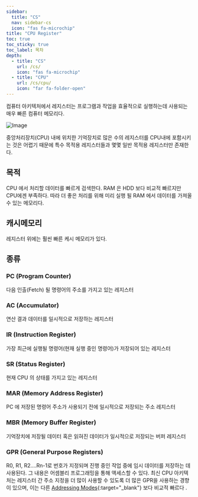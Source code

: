 ```yaml
---
sidebar:
  title: "CS"
  nav: sidebar-cs
  icon: "fas fa-microchip"
title: "CPU Register"
toc: true
toc_sticky: true
toc_label: 목차
depth: 
  - title: "CS"
    url: /cs/
    icon: "fas fa-microchip"
  - title: "CPU"
    url: /cs/cpu/
    icon: "far fa-folder-open"
---
```

컴퓨터 아키텍처에서 레지스터는 프로그램과 작업을 효율적으로 실행하는데 사용되는 매우 빠른 컴퓨터 메모리다.  


![Image](https://drive.google.com/uc?export=view&id=1Rb4b1yy9lhP_CH9fSAE23sjlpzOOVhDn)

중앙처리장치(CPU) 내에 위치한 기억장치로 많은 수의 레지스터를 CPU내에 포함시키는 것은 어렵기 때문에 특수 목적용 레지스터들과 몇몇 일반 목적용 레지스터만 존재한다.

## 목적
CPU 에서 처리할 데이터를 빠르게 검색한다. RAM 은 HDD 보다 비교적 빠르지만 CPU에겐 부족하다.
따라 더 좋은 처리를 위해 미리 실행 될 RAM 에서 데이터를 가져올 수 있는 메모리다.

## 캐시메모리
레지스터 위에는 훨씬 빠른 케시 메모리가 있다.

## 종류
### PC (Program Counter)
다음 인출(Fetch) 될 명령어의 주소를 가지고 있는 레지스터

 

### AC (Accumulator)
연산 결과 데이터를 일시적으로 저장하는 레지스터

 

### IR (Instruction Register)
가장 최근에 실행될 명령어(현재 실행 중인 명령어)가 저장되어 있는 레지스터

 

### SR (Status Register)
현재 CPU 의 상태를 가지고 있는 레지스터

 

### MAR (Memory Address Register) 
PC 에 저장된 명령어 주소가 사용되기 전에 일시적으로 저장되는 주소 레지스터

 

### MBR (Memory Buffer Register) 
기억장치에 저장될 데이터 혹은 읽혀진 데이터가 일시적으로 저장되는 버퍼 레지스터

### GPR (General Purpose Registers)
R0, R1, R2….Rn-1로 번호가 지정되며 진행 중인 작업 중에 임시 데이터를 저장하는 데 사용된다. 그 내용은 어셈블리 프로그래밍을 통해 액세스할 수 있다. 최신 CPU 아키텍처는 레지스터 간 주소 지정을 더 많이 사용할 수 있도록 더 많은 GPR을 사용하는 경향이 있으며, 이는 다른 [<i class="fas fa-link"></i> Addressing Modes](https://www.geeksforgeeks.org/addressing-modes/){:target="_blank"} 보다 비교적 빠르다 .
